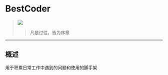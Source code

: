 # BestCoder
> ![](https://s1.ax1x.com/2020/06/16/NiXi5t.jpg)
>> 凡是过往，皆为序章

***
## 概述
用于积累日常工作中遇到的问题和使用的脚手架




